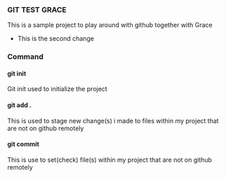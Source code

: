 ### GIT TEST GRACE

This is a sample project to play around with github together with Grace

- This is the second change

### Command
#### git init
Git init used to initialize the project

#### git add .
This is used to stage new change(s) i made to files within my project that are not on github remotely

#### git commit
This is use to set(check) file(s) within my project that are not on github remotely
